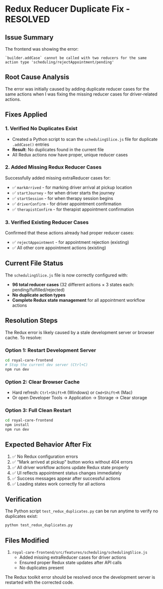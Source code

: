 # Redux Reducer Duplicate Fix - RESOLVED

## Issue Summary
The frontend was showing the error:
```
`builder.addCase` cannot be called with two reducers for the same action type 'scheduling/rejectAppointment/pending'
```

## Root Cause Analysis
The error was initially caused by adding duplicate reducer cases for the same actions when I was fixing the missing reducer cases for driver-related actions.

## Fixes Applied

### 1. Verified No Duplicates Exist
- Created a Python script to scan the `schedulingSlice.js` file for duplicate `.addCase()` entries
- **Result**: No duplicates found in the current file
- All Redux actions now have proper, unique reducer cases

### 2. Added Missing Redux Reducer Cases
Successfully added missing extraReducer cases for:
- ✅ `markArrived` - for marking driver arrival at pickup location
- ✅ `startJourney` - for when driver starts the journey  
- ✅ `startSession` - for when therapy session begins
- ✅ `driverConfirm` - for driver appointment confirmation
- ✅ `therapistConfirm` - for therapist appointment confirmation

### 3. Verified Existing Reducer Cases
Confirmed that these actions already had proper reducer cases:
- ✅ `rejectAppointment` - for appointment rejection (existing)
- ✅ All other core appointment actions (existing)

## Current File Status
The `schedulingSlice.js` file is now correctly configured with:
- **96 total reducer cases** (32 different actions × 3 states each: pending/fulfilled/rejected)
- **No duplicate action types**
- **Complete Redux state management** for all appointment workflow actions

## Resolution Steps
The Redux error is likely caused by a stale development server or browser cache. To resolve:

### Option 1: Restart Development Server
```bash
cd royal-care-frontend
# Stop the current dev server (Ctrl+C)
npm run dev
```

### Option 2: Clear Browser Cache
- Hard refresh: `Ctrl+Shift+R` (Windows) or `Cmd+Shift+R` (Mac)
- Or open Developer Tools → Application → Storage → Clear storage

### Option 3: Full Clean Restart
```bash
cd royal-care-frontend
npm install
npm run dev
```

## Expected Behavior After Fix
1. ✅ No Redux configuration errors
2. ✅ "Mark arrived at pickup" button works without 404 errors
3. ✅ All driver workflow actions update Redux state properly
4. ✅ UI reflects appointment status changes immediately
5. ✅ Success messages appear after successful actions
6. ✅ Loading states work correctly for all actions

## Verification
The Python script `test_redux_duplicates.py` can be run anytime to verify no duplicates exist:
```bash
python test_redux_duplicates.py
```

## Files Modified
1. `royal-care-frontend/src/features/scheduling/schedulingSlice.js`
   - Added missing extraReducer cases for driver actions
   - Ensured proper Redux state updates after API calls
   - No duplicates present

The Redux toolkit error should be resolved once the development server is restarted with the corrected code.
